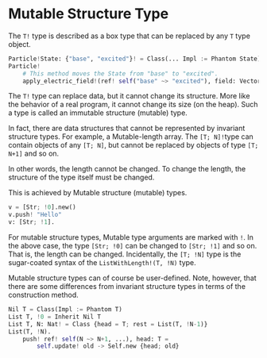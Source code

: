 # Mutable Structure Type

The ``T!`` type is described as a box type that can be replaced by any ``T`` type object.

```python
Particle!State: {"base", "excited"}! = Class(... Impl := Phantom State)
Particle!
    # This method moves the State from "base" to "excited".
    apply_electric_field!(ref! self("base" ~> "excited"), field: Vector) = ...
```

The ``T!`` type can replace data, but it cannot change its structure.
More like the behavior of a real program, it cannot change its size (on the heap). Such a type is called an immutable structure (mutable) type.

In fact, there are data structures that cannot be represented by invariant structure types.
For example, a Mutable-length array. The `[T; N]!`type can contain objects of any `[T; N]`, but cannot be replaced by objects of type `[T; N+1]` and so on.

In other words, the length cannot be changed. To change the length, the structure of the type itself must be changed.

This is achieved by Mutable structure (mutable) types.

```python
v = [Str; !0].new()
v.push! "Hello"
v: [Str; !1].
```

For mutable structure types, Mutable type arguments are marked with `!`. In the above case, the type `[Str; !0]` can be changed to `[Str; !1]` and so on. That is, the length can be changed.
Incidentally, the `[T; !N]` type is the sugar-coated syntax of the `ListWithLength!(T, !N)` type.

Mutable structure types can of course be user-defined. Note, however, that there are some differences from invariant structure types in terms of the construction method.

```python
Nil T = Class(Impl := Phantom T)
List T, !0 = Inherit Nil T
List T, N: Nat! = Class {head = T; rest = List(T, !N-1)}
List(T, !N).
    push! ref! self(N ~> N+1, ...), head: T =
        self.update! old -> Self.new {head; old}
```

